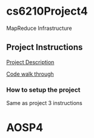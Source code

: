 # cs6210Project4
MapReduce Infrastructure

## Project Instructions

[Project Description](description.md)

[Code walk through](structure.md)

### How to setup the project  
Same as project 3 instructions
# AOSP4
